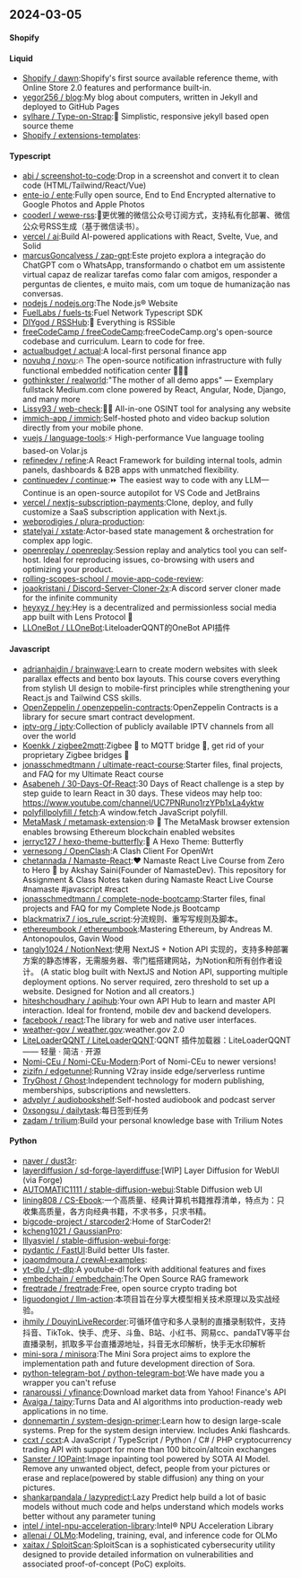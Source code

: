 ## 2024-03-05

#### Shopify

#### Liquid
* [Shopify / dawn](https://github.com/Shopify/dawn):Shopify's first source available reference theme, with Online Store 2.0 features and performance built-in.
* [yegor256 / blog](https://github.com/yegor256/blog):My blog about computers, written in Jekyll and deployed to GitHub Pages
* [sylhare / Type-on-Strap](https://github.com/sylhare/Type-on-Strap):🎨 Simplistic, responsive jekyll based open source theme
* [Shopify / extensions-templates](https://github.com/Shopify/extensions-templates):

#### Typescript
* [abi / screenshot-to-code](https://github.com/abi/screenshot-to-code):Drop in a screenshot and convert it to clean code (HTML/Tailwind/React/Vue)
* [ente-io / ente](https://github.com/ente-io/ente):Fully open source, End to End Encrypted alternative to Google Photos and Apple Photos
* [cooderl / wewe-rss](https://github.com/cooderl/wewe-rss):🤗更优雅的微信公众号订阅方式，支持私有化部署、微信公众号RSS生成（基于微信读书）。
* [vercel / ai](https://github.com/vercel/ai):Build AI-powered applications with React, Svelte, Vue, and Solid
* [marcusGoncalvess / zap-gpt](https://github.com/marcusGoncalvess/zap-gpt):Este projeto explora a integração do ChatGPT com o WhatsApp, transformando o chatbot em um assistente virtual capaz de realizar tarefas como falar com amigos, responder a perguntas de clientes, e muito mais, com um toque de humanização nas conversas.
* [nodejs / nodejs.org](https://github.com/nodejs/nodejs.org):The Node.js® Website
* [FuelLabs / fuels-ts](https://github.com/FuelLabs/fuels-ts):Fuel Network Typescript SDK
* [DIYgod / RSSHub](https://github.com/DIYgod/RSSHub):🍰 Everything is RSSible
* [freeCodeCamp / freeCodeCamp](https://github.com/freeCodeCamp/freeCodeCamp):freeCodeCamp.org's open-source codebase and curriculum. Learn to code for free.
* [actualbudget / actual](https://github.com/actualbudget/actual):A local-first personal finance app
* [novuhq / novu](https://github.com/novuhq/novu):🔥 The open-source notification infrastructure with fully functional embedded notification center 🚀🚀🚀
* [gothinkster / realworld](https://github.com/gothinkster/realworld):"The mother of all demo apps" — Exemplary fullstack Medium.com clone powered by React, Angular, Node, Django, and many more
* [Lissy93 / web-check](https://github.com/Lissy93/web-check):🕵️‍♂️ All-in-one OSINT tool for analysing any website
* [immich-app / immich](https://github.com/immich-app/immich):Self-hosted photo and video backup solution directly from your mobile phone.
* [vuejs / language-tools](https://github.com/vuejs/language-tools):⚡ High-performance Vue language tooling based-on Volar.js
* [refinedev / refine](https://github.com/refinedev/refine):A React Framework for building internal tools, admin panels, dashboards & B2B apps with unmatched flexibility.
* [continuedev / continue](https://github.com/continuedev/continue):⏩ The easiest way to code with any LLM—Continue is an open-source autopilot for VS Code and JetBrains
* [vercel / nextjs-subscription-payments](https://github.com/vercel/nextjs-subscription-payments):Clone, deploy, and fully customize a SaaS subscription application with Next.js.
* [webprodigies / plura-production](https://github.com/webprodigies/plura-production):
* [statelyai / xstate](https://github.com/statelyai/xstate):Actor-based state management & orchestration for complex app logic.
* [openreplay / openreplay](https://github.com/openreplay/openreplay):Session replay and analytics tool you can self-host. Ideal for reproducing issues, co-browsing with users and optimizing your product.
* [rolling-scopes-school / movie-app-code-review](https://github.com/rolling-scopes-school/movie-app-code-review):
* [joaokristani / Discord-Server-Cloner-2x](https://github.com/joaokristani/Discord-Server-Cloner-2x):A discord server cloner made for the infinite community
* [heyxyz / hey](https://github.com/heyxyz/hey):Hey is a decentralized and permissionless social media app built with Lens Protocol 🌿
* [LLOneBot / LLOneBot](https://github.com/LLOneBot/LLOneBot):LiteloaderQQNT的OneBot API插件

#### Javascript
* [adrianhajdin / brainwave](https://github.com/adrianhajdin/brainwave):Learn to create modern websites with sleek parallax effects and bento box layouts. This course covers everything from stylish UI design to mobile-first principles while strengthening your React.js and Tailwind CSS skills.
* [OpenZeppelin / openzeppelin-contracts](https://github.com/OpenZeppelin/openzeppelin-contracts):OpenZeppelin Contracts is a library for secure smart contract development.
* [iptv-org / iptv](https://github.com/iptv-org/iptv):Collection of publicly available IPTV channels from all over the world
* [Koenkk / zigbee2mqtt](https://github.com/Koenkk/zigbee2mqtt):Zigbee 🐝 to MQTT bridge 🌉, get rid of your proprietary Zigbee bridges 🔨
* [jonasschmedtmann / ultimate-react-course](https://github.com/jonasschmedtmann/ultimate-react-course):Starter files, final projects, and FAQ for my Ultimate React course
* [Asabeneh / 30-Days-Of-React](https://github.com/Asabeneh/30-Days-Of-React):30 Days of React challenge is a step by step guide to learn React in 30 days. These videos may help too: https://www.youtube.com/channel/UC7PNRuno1rzYPb1xLa4yktw
* [polyfillpolyfill / fetch](https://github.com/polyfillpolyfill/fetch):A window.fetch JavaScript polyfill.
* [MetaMask / metamask-extension](https://github.com/MetaMask/metamask-extension):🌐 🔌 The MetaMask browser extension enables browsing Ethereum blockchain enabled websites
* [jerryc127 / hexo-theme-butterfly](https://github.com/jerryc127/hexo-theme-butterfly):🦋 A Hexo Theme: Butterfly
* [vernesong / OpenClash](https://github.com/vernesong/OpenClash):A Clash Client For OpenWrt
* [chetannada / Namaste-React](https://github.com/chetannada/Namaste-React):❤ Namaste React Live Course from Zero to Hero 🚀 by Akshay Saini(Founder of NamasteDev). This repository for Assignment & Class Notes taken during Namaste React Live Course #namaste #javascript #react
* [jonasschmedtmann / complete-node-bootcamp](https://github.com/jonasschmedtmann/complete-node-bootcamp):Starter files, final projects and FAQ for my Complete Node.js Bootcamp
* [blackmatrix7 / ios_rule_script](https://github.com/blackmatrix7/ios_rule_script):分流规则、重写写规则及脚本。
* [ethereumbook / ethereumbook](https://github.com/ethereumbook/ethereumbook):Mastering Ethereum, by Andreas M. Antonopoulos, Gavin Wood
* [tangly1024 / NotionNext](https://github.com/tangly1024/NotionNext):使用 NextJS + Notion API 实现的，支持多种部署方案的静态博客，无需服务器、零门槛搭建网站，为Notion和所有创作者设计。 (A static blog built with NextJS and Notion API, supporting multiple deployment options. No server required, zero threshold to set up a website. Designed for Notion and all creators.)
* [hiteshchoudhary / apihub](https://github.com/hiteshchoudhary/apihub):Your own API Hub to learn and master API interaction. Ideal for frontend, mobile dev and backend developers.
* [facebook / react](https://github.com/facebook/react):The library for web and native user interfaces.
* [weather-gov / weather.gov](https://github.com/weather-gov/weather.gov):weather.gov 2.0
* [LiteLoaderQQNT / LiteLoaderQQNT](https://github.com/LiteLoaderQQNT/LiteLoaderQQNT):QQNT 插件加载器：LiteLoaderQQNT —— 轻量 · 简洁 · 开源
* [Nomi-CEu / Nomi-CEu-Modern](https://github.com/Nomi-CEu/Nomi-CEu-Modern):Port of Nomi-CEu to newer versions!
* [zizifn / edgetunnel](https://github.com/zizifn/edgetunnel):Running V2ray inside edge/serverless runtime
* [TryGhost / Ghost](https://github.com/TryGhost/Ghost):Independent technology for modern publishing, memberships, subscriptions and newsletters.
* [advplyr / audiobookshelf](https://github.com/advplyr/audiobookshelf):Self-hosted audiobook and podcast server
* [0xsongsu / dailytask](https://github.com/0xsongsu/dailytask):每日签到任务
* [zadam / trilium](https://github.com/zadam/trilium):Build your personal knowledge base with Trilium Notes

#### Python
* [naver / dust3r](https://github.com/naver/dust3r):
* [layerdiffusion / sd-forge-layerdiffuse](https://github.com/layerdiffusion/sd-forge-layerdiffuse):[WIP] Layer Diffusion for WebUI (via Forge)
* [AUTOMATIC1111 / stable-diffusion-webui](https://github.com/AUTOMATIC1111/stable-diffusion-webui):Stable Diffusion web UI
* [lining808 / CS-Ebook](https://github.com/lining808/CS-Ebook):一个高质量、经典计算机书籍推荐清单，特点为：只收集高质量，各方向经典书籍，不求书多，只求书精。
* [bigcode-project / starcoder2](https://github.com/bigcode-project/starcoder2):Home of StarCoder2!
* [kcheng1021 / GaussianPro](https://github.com/kcheng1021/GaussianPro):
* [lllyasviel / stable-diffusion-webui-forge](https://github.com/lllyasviel/stable-diffusion-webui-forge):
* [pydantic / FastUI](https://github.com/pydantic/FastUI):Build better UIs faster.
* [joaomdmoura / crewAI-examples](https://github.com/joaomdmoura/crewAI-examples):
* [yt-dlp / yt-dlp](https://github.com/yt-dlp/yt-dlp):A youtube-dl fork with additional features and fixes
* [embedchain / embedchain](https://github.com/embedchain/embedchain):The Open Source RAG framework
* [freqtrade / freqtrade](https://github.com/freqtrade/freqtrade):Free, open source crypto trading bot
* [liguodongiot / llm-action](https://github.com/liguodongiot/llm-action):本项目旨在分享大模型相关技术原理以及实战经验。
* [ihmily / DouyinLiveRecorder](https://github.com/ihmily/DouyinLiveRecorder):可循环值守和多人录制的直播录制软件，支持抖音、TikTok、快手、虎牙、斗鱼、B站、小红书、网易cc、pandaTV等平台直播录制，抓取多平台直播源地址，抖音无水印解析，快手无水印解析
* [mini-sora / minisora](https://github.com/mini-sora/minisora):The Mini Sora project aims to explore the implementation path and future development direction of Sora.
* [python-telegram-bot / python-telegram-bot](https://github.com/python-telegram-bot/python-telegram-bot):We have made you a wrapper you can't refuse
* [ranaroussi / yfinance](https://github.com/ranaroussi/yfinance):Download market data from Yahoo! Finance's API
* [Avaiga / taipy](https://github.com/Avaiga/taipy):Turns Data and AI algorithms into production-ready web applications in no time.
* [donnemartin / system-design-primer](https://github.com/donnemartin/system-design-primer):Learn how to design large-scale systems. Prep for the system design interview. Includes Anki flashcards.
* [ccxt / ccxt](https://github.com/ccxt/ccxt):A JavaScript / TypeScript / Python / C# / PHP cryptocurrency trading API with support for more than 100 bitcoin/altcoin exchanges
* [Sanster / IOPaint](https://github.com/Sanster/IOPaint):Image inpainting tool powered by SOTA AI Model. Remove any unwanted object, defect, people from your pictures or erase and replace(powered by stable diffusion) any thing on your pictures.
* [shankarpandala / lazypredict](https://github.com/shankarpandala/lazypredict):Lazy Predict help build a lot of basic models without much code and helps understand which models works better without any parameter tuning
* [intel / intel-npu-acceleration-library](https://github.com/intel/intel-npu-acceleration-library):Intel® NPU Acceleration Library
* [allenai / OLMo](https://github.com/allenai/OLMo):Modeling, training, eval, and inference code for OLMo
* [xaitax / SploitScan](https://github.com/xaitax/SploitScan):SploitScan is a sophisticated cybersecurity utility designed to provide detailed information on vulnerabilities and associated proof-of-concept (PoC) exploits.
